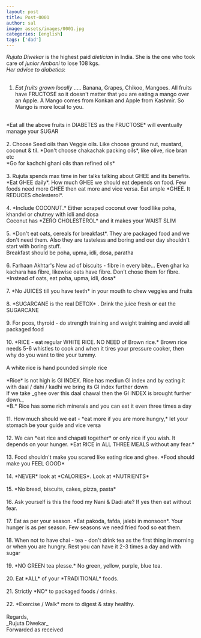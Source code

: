 ```yaml
---
layout: post
title: Post-0001
author: sal
image: assets/images/0001.jpg
categories: [english]
tags: ['dad']
---
```

*Rujuta Diwekar* is the highest paid *dietician* in India. She is the one who took care of *junior Ambani* to lose 108 kgs.  <br>
 *Her advice to diabetics*:  <br>
   <br>
 1. *Eat fruits grown locally* ..... Banana, Grapes, Chikoo, Mangoes. All fruits have FRUCTOSE so it doesn't matter that you are eating a mango over an Apple. A Mango comes from Konkan and Apple from Kashmir. So Mango is more local to you.  <br>
   <br>
 *Eat all the above fruits in DIABETES as the FRUCTOSE* will eventually manage your SUGAR  <br>
   <br>
 2. Choose Seed oils than Veggie oils. Like choose ground nut, mustard, coconut & til. *Don't choose chakachak packing oils*, like olive,  rice bran etc  <br>
 *Go for kachchi ghani oils than refined oils*  <br>
   <br>
 3. Rujuta spends max time in her talks talking about GHEE and its benefits.  <br>
 *Eat GHEE daily*. How much GHEE we should eat depends on food. Few foods need more GHEE then eat more and vice versa. Eat ample *GHEE. It REDUCES cholesterol*.  <br>
   <br>
 4. *Include COCONUT.* Either scraped coconut over food like poha, khandvi or chutney with idli and dosa  <br>
 Coconut has *ZERO CHOLESTEROL* and it makes your WAIST SLIM  <br>
   <br>
 5. *Don't eat oats, cereals for breakfast*. They are packaged food and we don't need them.  Also they are tasteless and boring and our day shouldn't start with boring stuff.  <br>
 Breakfast should be poha, upma, idli, dosa, paratha  <br>
   <br>
 6. Farhaan Akhtar's New ad of biscuits - fibre in every bite... Even ghar ka kachara has fibre, likewise oats have fibre. Don't chose them for fibre. *Instead of oats, eat poha, upma, idli, dosa*  <br>
   <br>
 7. *No JUICES till you have teeth* in your mouth to chew veggies and fruits  <br>
   <br>
 8. *SUGARCANE is the real DETOX* . Drink the juice fresh or eat the SUGARCANE  <br>
   <br>
 9. For pcos, thyroid - do strength training and weight training and avoid all packaged food  <br>
   <br>
 10. *RICE - eat regular WHITE RICE. NO NEED of Brown rice.* Brown rice needs 5-6 whistles to cook and when it tires your pressure cooker, then why do you want to tire your tummy.  <br>
   <br>
 A white rice is hand pounded simple rice  <br>
   <br>
 *Rice* is not high is GI INDEX.  Rice has mediun GI index and by eating it with daal / dahi / kadhi we bring its GI index further down  <br>
 If we take _ghee over this daal chawal then the GI INDEX is brought further down._  <br>
 *B.* Rice has some rich minerals and you can eat it even three times a day  <br>
   <br>
 11. How much should we eat - *eat more if you are more hungry,* let your stomach be your guide and vice versa  <br>
   <br>
 12. We can *eat rice and chapati together* or only rice if you wish. It depends on your hunger. *Eat RICE in ALL THREE MEALS without any fear.*  <br>
   <br>
 13. Food shouldn't make you scared like eating rice and ghee. *Food should make you FEEL GOOD*  <br>
   <br>
 14. *NEVER* look at *CALORIES*. Look at *NUTRIENTS*  <br>
   <br>
 15. *No bread, biscuits, cakes, pizza, pasta*  <br>
   <br>
 16. Ask yourself is this the food my Nani & Dadi ate?  If yes then eat without fear.  <br>
   <br>
 17. Eat as per your season. *Eat pakoda, fafda, jalebi in monsoon*. Your hunger is as per season. Few seasons we need fried food so eat them.  <br>
   <br>
 18. When not to have chai - tea - don't drink tea as the first thing in morning or when you are hungry. Rest you can have it 2-3 times a day and with sugar  <br>
   <br>
 19. *NO GREEN tea plesse.* No green, yellow, purple, blue tea.  <br>
   <br>
 20. Eat *ALL* of your *TRADITIONAL* foods.  <br>
   <br>
 21. Strictly *NO* to packaged foods / drinks.  <br>
   <br>
 22. *Exercise / Walk* more to digest & stay healthy.  <br>
   <br>
 Regards,  <br>
 _Rujuta Diwekar_  <br>
 Forwarded as received